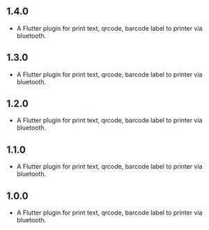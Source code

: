 ## 1.4.0

* A Flutter plugin for print text, qrcode, barcode label to printer via bluetooth.

## 1.3.0

* A Flutter plugin for print text, qrcode, barcode label to printer via bluetooth.

## 1.2.0

* A Flutter plugin for print text, qrcode, barcode label to printer via bluetooth.

## 1.1.0

* A Flutter plugin for print text, qrcode, barcode label to printer via bluetooth.

## 1.0.0

* A Flutter plugin for print text, qrcode, barcode label to printer via bluetooth.
